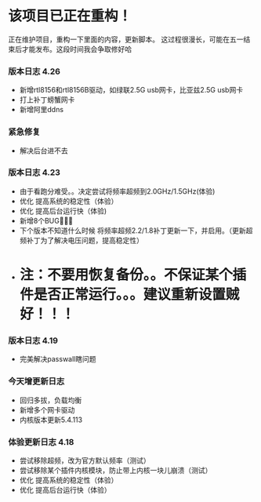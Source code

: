 # 该项目已正在重构！
正在维护项目，重构一下里面的内容，更新脚本。
这过程很漫长，可能在五一结束后才能发布。这段时间我会争取修好哈
### 版本日志 4.26
- 新增rtl8156和rtl8156B驱动，如绿联2.5G usb网卡，比亚兹2.5G usb网卡
- 打上补丁螃蟹网卡
- 新增阿里ddns
### 紧急修复
- 解决后台进不去
### 版本日志 4.23
- 由于看跑分难受。。决定尝试将频率超频到2.0GHz/1.5GHz(体验)
- 优化 提高系统的稳定性（体验）
- 优化 提高后台运行快（体验)
- 新增8个BUG🌚🌚🤪
- 下个版本不知道什么时候 将频率超频2.2/1.8补丁更新一下，并启用。（更新超频补丁为了解决电压问题，提高稳定性）
- # 注：不要用恢复备份。。不保证某个插件是否正常运行。。。建议重新设置贼好！！！
### 版本日志 4.19
- 完美解决passwall瞎问题
### 今天增更新日志
- 回归多拔，负载均衡
- 新增多个网卡驱动
- 内核版本更新5.4.113
### 体验更新日志 4.18
- 尝试移除超频，改为官方默认频率（测试）
- 尝试移除某个插件内核模块，防止带上内核一块儿崩溃（测试）
- 优化 提高系统的稳定性（体验）
- 优化 提高后台运行快（体验）
